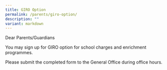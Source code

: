 ```yaml
---
title: GIRO Option
permalink: /parents/giro-option/
description: ""
variant: markdown
---
```

Dear Parents/Guardians  
  
You may sign up for GIRO option for school charges and enrichment programmes.  
  
Please submit the completed form to the General Office during office hours.